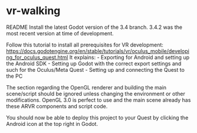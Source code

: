 # vr-walking
README
Install the latest Godot version of the 3.4 branch. 3.4.2 was the most recent version at time of development. 

Follow this tutorial to install all prerequisites for VR development:
https://docs.godotengine.org/en/stable/tutorials/vr/oculus_mobile/developing_for_oculus_quest.html
It explains:
    - Exporting for Android and setting up the Android SDK
    - Setting up Godot with the correct export settings and such for the Oculus/Meta Quest
    - Setting up and connecting the Quest to the PC 

The section regarding the OpenGL renderer and building the main scene/script should be ignored unless changing the environment or other modifications.
OpenGL 3.0 is perfect to use and the main scene already has these ARVR components and script code. 

You should now be able to deploy this project to your Quest by clicking the Android icon at the top right in Godot.


